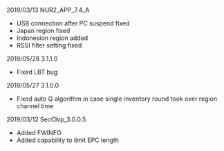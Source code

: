 2019/03/13	NUR2_APP_7.4_A
- USB connection after PC suspend fixed
- Japan region fixed
- Indonesion region added
- RSSI filter setting fixed

2019/05/28	3.1.1.0
- Fixed LBT bug

2019/05/27	3.1.0.0
- Fixed auto Q algorithm in case single inventory round took over region channel time

2019/03/12 SecChip_3.0.0.5
- Added FWINFO
- Added capability to limit EPC length

